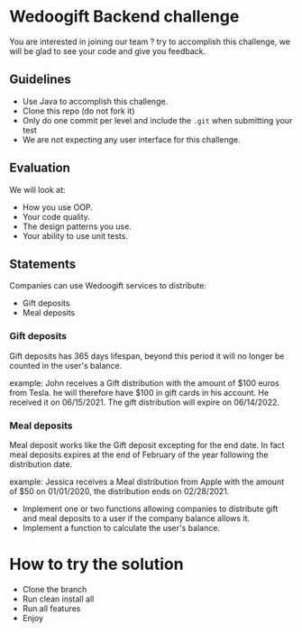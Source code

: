 # Wedoogift Backend challenge

You are interested in joining our team ? try to accomplish this challenge, we will be glad to see
your code and give you feedback.

## Guidelines

* Use Java to accomplish this challenge.
* Clone this repo (do not fork it)
* Only do one commit per level and include the `.git` when submitting your test
* We are not expecting any user interface for this challenge.

## Evaluation

We will look at:

* How you use OOP.
* Your code quality.
* The design patterns you use.
* Your ability to use unit tests.

## Statements

Companies can use Wedoogift services to distribute:
- Gift deposits
- Meal deposits
### Gift deposits
Gift deposits has 365 days lifespan, beyond this period it will no longer be counted in the user's balance.

example:
John receives a Gift distribution with the amount of $100 euros from Tesla. he will therefore have $100 in gift cards in his account.
He received it on 06/15/2021. The gift distribution will expire on 06/14/2022. 
### Meal deposits
Meal deposit works like the Gift deposit excepting for the end date. In fact meal deposits expires at the end of February of the year following the distribution date.

example:
Jessica receives a Meal distribution from Apple with the amount of $50 on 01/01/2020, the distribution ends on 02/28/2021.

* Implement one or two functions allowing companies to distribute gift and meal deposits to a user if the company balance allows it.
* Implement a function to calculate the user's balance.

# How to try the solution

* Clone the branch
* Run clean install all
* Run all features
* Enjoy
